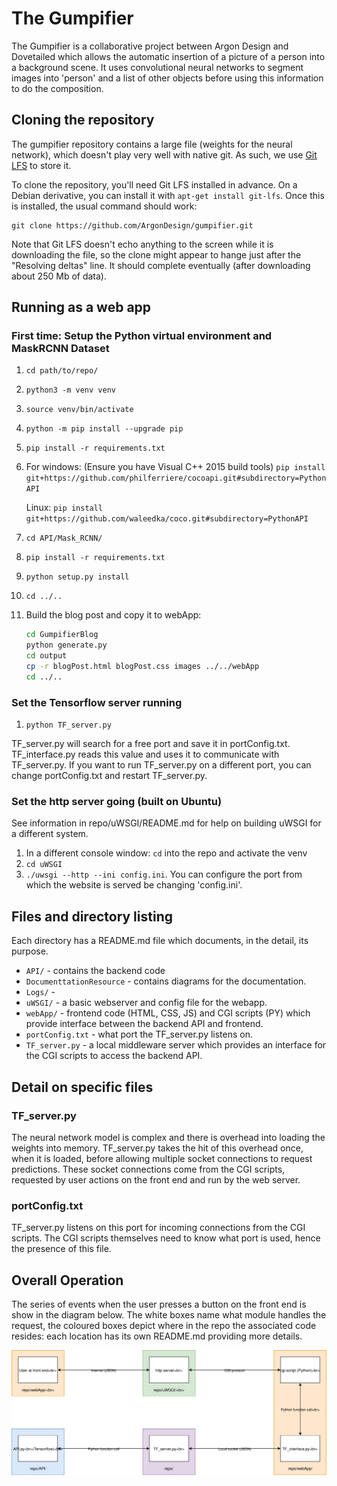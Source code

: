 # The Gumpifier
The Gumpifier is a collaborative project between Argon Design and Dovetailed which allows the automatic insertion of a picture of a person into a background scene.  It uses convolutional neural networks to segment images into 'person' and a list of other objects before using this information to do the composition.

## Cloning the repository

The gumpifier repository contains a large file (weights for the neural
network), which doesn't play very well with native git. As such, we
use [Git LFS](https://git-lfs.github.com/) to store it.

To clone the repository, you'll need Git LFS installed in advance. On
a Debian derivative, you can install it with `apt-get install
git-lfs`. Once this is installed, the usual command should work:

    git clone https://github.com/ArgonDesign/gumpifier.git
    
Note that Git LFS doesn't echo anything to the screen while it is
downloading the file, so the clone might appear to hange just after
the "Resolving deltas" line. It should complete eventually (after
downloading about 250 Mb of data).

## Running as a web app

### First time: Setup the Python virtual environment and MaskRCNN Dataset

1. `cd path/to/repo/`

2. `python3 -m venv venv`

3. `source venv/bin/activate`

4. `python -m pip install --upgrade pip`

5. `pip install -r requirements.txt`

6. For windows: (Ensure you have Visual C++ 2015 build tools) `pip install git+https://github.com/philferriere/cocoapi.git#subdirectory=PythonAPI`

   Linux: `pip install git+https://github.com/waleedka/coco.git#subdirectory=PythonAPI`

7. `cd API/Mask_RCNN/`

8.  `pip install -r requirements.txt`

9. `python setup.py install`

10. `cd ../..`

11. Build the blog post and copy it to webApp:
    ```bash
    cd GumpifierBlog
    python generate.py
	cd output
	cp -r blogPost.html blogPost.css images ../../webApp
    cd ../..
    ```

### Set the Tensorflow server running

1. `python TF_server.py`

TF_server.py will search for a free port and save it in portConfig.txt.  TF_interface.py reads this value and uses it to communicate with TF_server.py.  If you want to run TF_server.py on a different port, you can change portConfig.txt and restart TF_server.py.

### Set the http server going (built on Ubuntu)

See information in repo/uWSGI/README.md for help on building uWSGI for a different system.

1. In a different console window: `cd` into the repo and activate the venv
2. `cd uWSGI`
3. `./uwsgi --http --ini config.ini`.  You can configure the port from which the website is served be changing 'config.ini'.

## Files and directory listing

Each directory has a README.md file which documents, in the detail, its purpose.

* `API/` - contains the backend code
* `DocumenttationResource` - contains diagrams for the documentation.
* `Logs/` - 
* `uWSGI/` - a basic webserver and config file for the webapp.
* `webApp/` - frontend code (HTML, CSS, JS) and CGI scripts (PY) which provide interface between the backend API and frontend.
* `portConfig.txt` - what port the TF_server.py listens on.
* `TF_server.py` - a local middleware server which provides an interface for the CGI scripts to access the backend API.

## Detail on specific files

### TF_server.py

The neural network model is complex and there is overhead into loading the weights into memory.  TF_server.py takes the hit of this overhead once, when it is loaded, before allowing multiple socket connections to request predictions.  These socket connections come from the CGI scripts, requested by user actions on the front end and run by the web server.

### portConfig.txt

TF_server.py listens on this port for incoming connections from the CGI scripts.  The CGI scripts themselves need to know what port is used, hence the presence of this file.

## Overall Operation

The series of events when the user presses a button on the front end is show in the diagram below.  The white boxes name what module handles the request, the coloured boxes depict where in the repo the associated code resides: each location has its own README.md providing more details.

![](DocumentationResources/HighLevelDiagram.svg)
